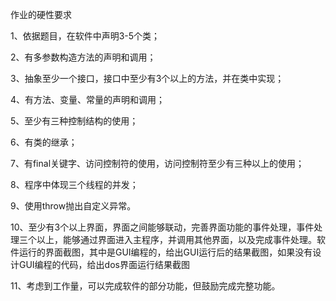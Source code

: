 作业的硬性要求

1、依据题目，在软件中声明3-5个类；

2、有多参数构造方法的声明和调用；

3、抽象至少一个接口，接口中至少有3个以上的方法，并在类中实现；

4、有方法、变量、常量的声明和调用；

5、至少有三种控制结构的使用；

6、有类的继承；

7、有final关键字、访问控制符的使用，访问控制符至少有三种以上的使用；

8、程序中体现三个线程的并发；

9、使用throw抛出自定义异常。

10、至少有3个以上界面，界面之间能够联动，完善界面功能的事件处理，事件处理三个以上，能够通过界面进入主程序，并调用其他界面，以及完成事件处理。软件运行的界面截图，其中是GUI编程的，给出GUI运行后的结果截图，如果没有设计GUI编程的代码，给出dos界面运行结果截图

11、考虑到工作量，可以完成软件的部分功能，但鼓励完成完整功能。